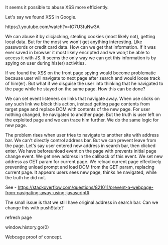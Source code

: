 It seems it possible to abuse XSS more efficiently.

Let's say we found XSS in Google. 

https://.youtube.com/watch?v=lG7U3fuNw3A

We can abuse it by clicjacking, stealing cookies (most likely not), getting local
data. But for the most we won't get anything interesting. Like passwords or
credit card data. How can we get that information. If it was ever saved in
browser it most likely encripted and we won;t be able to access it with JS. It
seems the only way we can get this information is by spying on user during
his(er) activities. 

If we found the XSS on the front page spying would become problematic because
user will navigate to next page after search and would loose track of him(er).
But what if we disguise the user into thinking that he navigated to the page
while he stayed on the same page. How this can be done?

We can set event listeners on links that navigate away. When use clicks on any
such link we block this action, instead getting page contents from target page
and replace DOM with contents of the new page. For user nothing changed, he
navigated to another page. But the truth is user left on the exploited page and
we can trace him further. We do the same logic for new page.

The problem rises when user tries to navigate to another site with address bar.
We can't directly control address bar. But we can prevent leave from the page.
Let's say user entered new address in search bar, then clicked enter. We have
beforeunload event on the page with prevents initial page change event. We get
new address in the callback of this event. We set new address as GET param for
current page. We reload current page effectively preventing unload prompt and
load DOM from the GET param, replacing current page. It appears users sees new
page, thinks he navigated, while the truth he did not. 

See - https://stackoverflow.com/questions/821011/prevent-a-webpage-from-navigating-away-using-javascript#

The small issue is that we still have original address in search bar. Can we
change this with pushState?

refresh page

window.history.go(0)


Webcage proof of concept.
